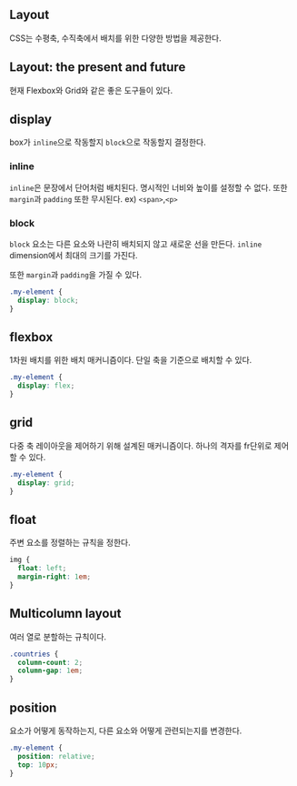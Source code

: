 ## Layout

CSS는 수평축, 수직축에서 배치를 위한 다양한 방법을 제공한다.

## Layout: the present and future

현재 Flexbox와 Grid와 같은 좋은 도구들이 있다.

## display

box가 `inline`으로 작동할지 `block`으로 작동할지 결정한다.

### inline

`inline`은 문장에서 단어처럼 배치된다.
명시적인 너비와 높이를 설정할 수 없다.
또한 `margin`과 `padding` 또한 무시된다.
ex) `<span>`,`<p>`

### block

`block` 요소는 다른 요소와 나란히 배치되지 않고 새로운 선을 만든다.
`inline` dimension에서 최대의 크기를 가진다.

또한 `margin`과 `padding`을 가질 수 있다.

```css
.my-element {
  display: block;
}
```

## flexbox

1차원 배치를 위한 배치 매커니즘이다.
단일 축을 기준으로 배치할 수 있다.

```css
.my-element {
  display: flex;
}
```

## grid

다중 축 레이아웃을 제어하기 위해 설계된 매커니즘이다.
하나의 격자를 fr단위로 제어할 수 있다.

```css
.my-element {
  display: grid;
}
```

## float

주변 요소를 정렬하는 규칙을 정한다.

```css
img {
  float: left;
  margin-right: 1em;
}
```

## Multicolumn layout

여러 열로 분할하는 규칙이다.

```css
.countries {
  column-count: 2;
  column-gap: 1em;
}
```

## position

요소가 어떻게 동작하는지, 다른 요소와 어떻게 관련되는지를 변경한다.

```css
.my-element {
  position: relative;
  top: 10px;
}
```

